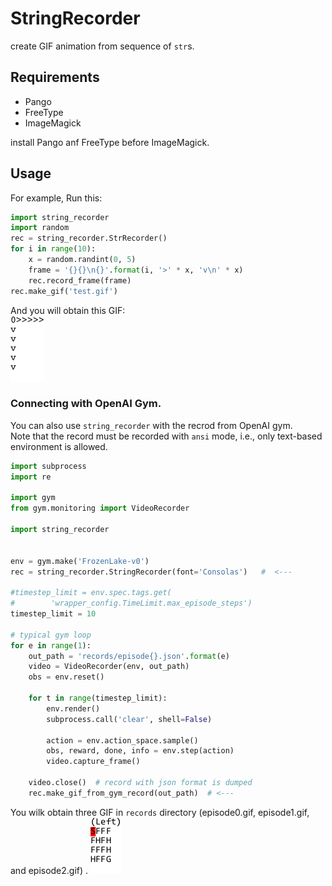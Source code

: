 # StringRecorder
create GIF animation from sequence of `str`s.

## Requirements
- Pango
- FreeType
- ImageMagick

install Pango anf FreeType before ImageMagick.

## Usage

For example, Run this:
```python
import string_recorder
import random
rec = string_recorder.StrRecorder()
for i in range(10):
    x = random.randint(0, 5)
    frame = '{}{}\n{}'.format(i, '>' * x, 'v\n' * x)
    rec.record_frame(frame)
rec.make_gif('test.gif')
```

And you will obtain this GIF:  
![test](examples/test.gif)


### Connecting with OpenAI Gym.

You can also use `string_recorder` with the recrod from OpenAI gym.  
Note that the record must be recorded with `ansi` mode, i.e., 
only text-based environment is allowed.

```python
import subprocess
import re

import gym
from gym.monitoring import VideoRecorder

import string_recorder


env = gym.make('FrozenLake-v0')
rec = string_recorder.StringRecorder(font='Consolas')   #  <---

#timestep_limit = env.spec.tags.get(
#        'wrapper_config.TimeLimit.max_episode_steps')
timestep_limit = 10

# typical gym loop
for e in range(1):
    out_path = 'records/episode{}.json'.format(e)
    video = VideoRecorder(env, out_path)
    obs = env.reset()

    for t in range(timestep_limit):
        env.render()
        subprocess.call('clear', shell=False)

        action = env.action_space.sample()
        obs, reward, done, info = env.step(action)
        video.capture_frame()

    video.close()  # record with json format is dumped
    rec.make_gif_from_gym_record(out_path)  # <---
```

You wilk obtain three GIF in `records` directory (episode0.gif, episode1.gif, and episode2.gif) .
![episode0](examples/records/episode0.gif)
